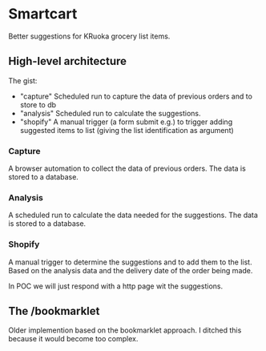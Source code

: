 # Smartcart

Better suggestions for KRuoka grocery list items.

## High-level architecture

The gist:
- "capture" Scheduled run to capture the data of previous orders and to store to db
- "analysis" Scheduled run to calculate the suggestions.
- "shopify" A manual trigger (a form submit e.g.) to trigger adding suggested items to list (giving the list identification as argument)

### Capture
A browser automation to collect the data of previous orders. The data is stored to a database.

### Analysis
A scheduled run to calculate the data needed for the suggestions. The data is stored to a database.

### Shopify
A manual trigger to determine the suggestions and to add them to the list. Based on the analysis data and the delivery date of the order being made.

In POC we will just respond with a http page wit the suggestions. 

## The /bookmarklet
Older implemention based on the bookmarklet approach. I ditched this because it would become too complex.

